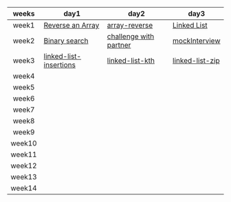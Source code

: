|weeks |day1 |day2|day3|
|:-:|---|---|---|
|week1| [Reverse an Array](./Reverse-an-Array.md)  | [array-reverse](./array-insert-shift.md)  |  [Linked List](./Linked%20List.md) |
|week2| [Binary search](./array-binary-search/README.md) | [challenge with partner]()  | [mockInterview]()  |
|week3|[linked-list-insertions](./linked-list-insertions/readme.md) | [linked-list-kth](./linked-list-kth/implemetation/readme.md)  |[linked-list-zip](./linked-list-zip//readme.md)   |
|week4|   |   |   |
|week5|  |   |   |
|week6|   |   |   |
|week7|   |   |   |
|week8|   |   |   |
|week9|   |   |   |
|week10|   |   |   |
|week11|   |   |   |
|week12|  |   |   |
|week13|   |   |   |
|week14|  |   |   |